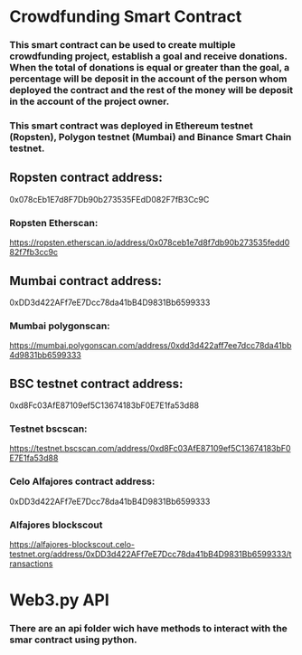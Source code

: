 # Crowdfunding Smart Contract
### This smart contract can be used to create multiple crowdfunding project, establish a goal and receive donations. When the total of donations is equal or greater than the goal, a percentage will be deposit in the account of the person whom deployed the contract and the rest of the money will be deposit in the account of the project owner.

### This smart contract was deployed in Ethereum testnet (Ropsten), Polygon testnet (Mumbai) and Binance Smart Chain testnet.

## Ropsten contract address: 
0x078cEb1E7d8F7Db90b273535FEdD082F7fB3Cc9C
### Ropsten Etherscan: 
https://ropsten.etherscan.io/address/0x078ceb1e7d8f7db90b273535fedd082f7fb3cc9c

## Mumbai contract address: 
0xDD3d422AFf7eE7Dcc78da41bB4D9831Bb6599333
### Mumbai polygonscan: 
https://mumbai.polygonscan.com/address/0xdd3d422aff7ee7dcc78da41bb4d9831bb6599333

## BSC testnet contract address:
0xd8Fc03AfE87109ef5C13674183bF0E7E1fa53d88
### Testnet bscscan: 
https://testnet.bscscan.com/address/0xd8Fc03AfE87109ef5C13674183bF0E7E1fa53d88

### Celo Alfajores contract address:
0xDD3d422AFf7eE7Dcc78da41bB4D9831Bb6599333

### Alfajores blockscout
https://alfajores-blockscout.celo-testnet.org/address/0xDD3d422AFf7eE7Dcc78da41bB4D9831Bb6599333/transactions

# Web3.py API
### There are an api folder wich have methods to interact with the smar contract using python.
